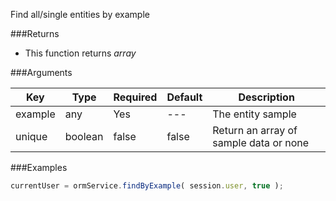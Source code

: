 Find all/single entities by example


###Returns

* This function returns *array*


###Arguments

| Key | Type | Required | Default | Description |
| --- | --- | --- | --- | --- |
| example | any | Yes | --- | The entity sample |
| unique | boolean | false | false | Return an array of sample data or none |

###Examples

```javascript
currentUser = ormService.findByExample( session.user, true );
```

